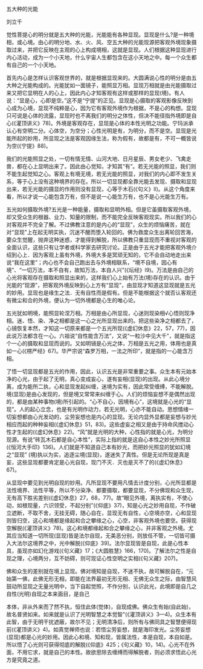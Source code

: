五大种的光能

刘立千

觉性菩提心的明分就是五大种的光能，光能能有各种显现。显现是什么?是一种境相，或心境。由心的明分地、水、火、风、空五大种的光能现源把客观外境现象摄取过来，并把它反映在主观的心上构成境相，这就是显现。人们根据这种显现进行内心活动，成为一个小天地，什么宇宙人生都包含在这小天地之中。每一个众生都有自己的一个小天地。

首先内心是怎样认识客观世界的，就是根据显现来的。大圆满说心性的明分是由五大种之光能构成的。光能犹如一面镜子，能照显万相。显现万相就是由光能摄取过来又把它显明在人的心上，因此内心才知客观有这样或那样的显现(境)。有人说：“显是心，心即是空。”这不是“宁提”的正见。显现是心摄取的客观影像反映到心成为心境，显现不纯粹是心，因为它有客观外境作为根据，不是心的构想。显现只可说是心体的流露，显现时也不离我们的明分之体性，但决不能径指外境即是自心(《灌顶讲义》78)。外境是客观存在，显现是心体的本性光明之功能。宁玛派承认心有空明二分。心体空，为空分；心性光明是有，为明分，而不是空。显现是光能所起的妙用，所显现之法是客观因缘生法，称为假有，故都是有，不可一概皆说为空(《宁提》88)。

我们的光能照显之处，一切有情无情、山河大地、日月星辰、男女老少、飞禽走兽，都在心上显明出来了。因此由心觉知，才知其“有”。若无光能的照显，我们则不能生起觉知之心。客观上有境无境，若无光能的照显，对我们的内心即不发生关系，等于心上没有这种境界的存在。所以一切显现都全靠光能去发现、摄取和显现出来，若无光能的摄显的作用则没有显现，心等于木石(《句义》ll)。从这个角度来看，所以才说一心能包含万有，但不是说一心能生万有，也不是心光能生万有。

五光如何摄取外境?五光是一种能量，摄取和显明外相。但是它虽摄取客观外境，却又受众生的根器、业力、知量的限制，而不能完全反映客观现实。所以我们的心对客观并不完全了解。不过佛教注意的是内心的“显现”，众生的烦恼痛苦，就在对“显现"上在起无明实执，沉迷不醒而堕入轮回的。佛为救度众生出离轮回苦海，要众生觉醒，抛弃这种迷惑，才能得到解脱，所以佛教只重显现而不重视对客观的全面认识，这些只有让学者或科学家去研究讨论。正是由于五光才能把客观外境介绍到心上．因为客观上虽有外境，外境大多是冥顽无知的，它不会自动地走出来说“我在这里”；内心也不会自己跑出去与外境相联系，“境不自境，因心有境”、“一切万法，本不自有，故知万法，本自人兴”(《坛经》l9)。万法是由自己的心光将客观存在摄取和照显出来的，这样我们心上始有万法(境)存在的认识。由于光能的“现源”，把客观外境反映到心上方有“显现”，由显现才知道这显现就是五光的妙用。显现也是缘生之法．无有自性而是假有。但是不能根据这个就否认客观还有微尘和合的外境，便认为一切外境都是心生的唯心论。

五光犹如明境，能照显轮涅万相。万相是由心所显现，心迷则现染相√心悟则现净相。迷、悟、染、净之相都是这一心之光所显现出来的。把这些染净之相都去了，心镜恢复本然，才知这一切原来都是一个五光所现(《虚幻休息》22，57，77)，因此说万法都含在一心。六祖说“自性能含万法”，又说“一粒沙中见大千”，就是指这个一心的摄取和显现而说的。又如明镜是心光之体，万相是五光之用，体用也是真如一心(《楞严经》67)。华严宗说“森罗万相，一法之所印”，就是指的一心能含万相。

了悟一切显现都是五光的作用，因此，认识五光是非常重要之事。众生本有元始本净的心光，由于起了无明，真心变成妄心，遂有妄相(显现)的出现。从此心境分离，成为能所二执，心和显现发起纠缠，迷境为实有，因此常受缠缚，不能解脱。境(显现)是由心发现的，但是境又常常来纠缠于心。人们的烦恼妄想不是偶然出现的，都是由某种事物(境)所引起的。“心不自心，因境有心”，这境就是心光的“显现”。人的起心立念，也是有光明作动力，若无光明，心亦不能自动。思想情绪一切妄想都由心光发动的，尘劳妄想也是内心的显现。无论内显外显都是妄想与妙光相应而起的种种妄相(《虚幻休息》51，83)。这些虚妄之相又是由于持命风搅动心性才生起的(《虚幻休息》22)。“风”就是光明的大种，心性指的就是心光，为明分现源。有说“砖瓦木石都是自心本性”，实际上指的就是这自心本性之妙光所照显(《恒河大手印》136)。人们就是不知道自己本有妙光，而把妙光照显的犹如幻境之“显现” (境)执以为实，追逐尘境(显现)，遂迷失了真性。但是无论所现是真是妄，这些显现都要肯定是心光自现，现门不灭．灭也是灭不了的(《虚幻休息》67)。

从显现中要见到光明自现的妙用。凡所显现不要用凡情去计度分别，心光所显都是法性境界、法性平等，所以不分染净、都要摄取，都要显现，不分佛现和众生现，无有高下胜劣差别(《虚幻休息》27，68，77)。故“眼见外境，离执实有，不使心动，如根现量，六识领受，不起分别”(《仰底》37)，知是心光之妙用自现，不作破立遮断，不取不舍，无挂无碍，随心自在，显现无有自性，心空境亦空，心和显现则皆归空，这心和境都是缘起和合之攀缘之心，心空，非客观外境也要空。获得现空解脱(《灌顶讲义》78)。这心和境都缘起和合之攀缘之心，并非客观之外境。尤其应当知道一切所现(显现)皆是法尔自现，无美恶分别，则放任不管，一切皆可摄入大法尔这境界之中，光中解脱(《仰底》39)。法尔显现皆是自现，此是心性本具，虽现亦如幻化游戏(《句义藏》17；《大圆胜慧》166，170)。了解法尔之性是自现之理，心境两分，互不妨碍，则可现证心性空明之实相(《句义藏》207)。

佛和众生的差别就在境上显现。佛对境知是自现，不迷不执，故可解脱自在，“元始第一佛，此佛无形无相，即能在法界最初无形无相、无佛无众生之际，由智慧风鼓动所显现之无量光明中，当下自起觉照，不作分别，认识此光，此境即是自几之自性(光明)自现之本来面目，是自己

本体，非从外来而了然不执，恒住此体(觉体)，自现成佛。佛众生有始(自此始)，故名普贤如来。如来就是认识了光明智慧之本觉智"(《灌顶讲义》3—4)。众生本有此智，由于无明干扰遮蔽，故尔不见；无明清净后，则所有与佛同具之智慧便得现前(《灌顶讲义》4)。如真觉禅师也说：若悟尘劳妄想，就是海印发光。尘劳妄想(显现)都是心光的妙用。因此心和境、知和现，皆属法性，本是自现，本自如是。所以悟了心光则可获得彻底的解脱(《仰底》425；《句义藏》10，14)。心光不在外面，不用它求，就是自己的本性。故欲思除去缠缚而得解脱者，则必须求悟此心光方是究竟之道。

 